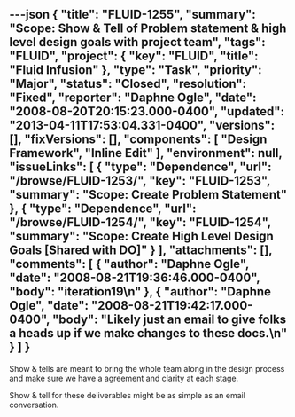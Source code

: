 ---json
{
  "title": "FLUID-1255",
  "summary": "Scope:  Show & Tell of Problem statement & high level design goals with project team",
  "tags": "FLUID",
  "project": {
    "key": "FLUID",
    "title": "Fluid Infusion"
  },
  "type": "Task",
  "priority": "Major",
  "status": "Closed",
  "resolution": "Fixed",
  "reporter": "Daphne Ogle",
  "date": "2008-08-20T20:15:23.000-0400",
  "updated": "2013-04-11T17:53:04.331-0400",
  "versions": [],
  "fixVersions": [],
  "components": [
    "Design Framework",
    "Inline Edit"
  ],
  "environment": null,
  "issueLinks": [
    {
      "type": "Dependence",
      "url": "/browse/FLUID-1253/",
      "key": "FLUID-1253",
      "summary": "Scope:  Create Problem Statement"
    },
    {
      "type": "Dependence",
      "url": "/browse/FLUID-1254/",
      "key": "FLUID-1254",
      "summary": "Scope: Create High Level Design Goals [Shared with DO]"
    }
  ],
  "attachments": [],
  "comments": [
    {
      "author": "Daphne Ogle",
      "date": "2008-08-21T19:36:46.000-0400",
      "body": "iteration19\n"
    },
    {
      "author": "Daphne Ogle",
      "date": "2008-08-21T19:42:17.000-0400",
      "body": "Likely just an email to give folks a heads up if we make changes to these docs.\n"
    }
  ]
}
---
Show & tells are meant to bring the whole team along in the design process and make sure we have a agreement and clarity at each stage.

Show & tell for these deliverables might be as simple as an email conversation.

        